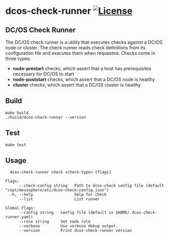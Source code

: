 # dcos-check-runner [![License](https://img.shields.io/badge/License-Apache%202.0-blue.svg)](https://opensource.org/licenses/Apache-2.0)

## DC/OS Check Runner
The DC/OS check runner is a utility that executes checks against a DC/OS node or cluster. The check runner reads check definitions from its configuration file and executes them when requested. Checks come in three types:

 * **node-prestart** checks, which assert that a host has prerequisites necessary for DC/OS to start
 * **node-poststart** checks, which assert that a DC/OS node is healthy
 * **cluster** checks, which assert that a DC/OS cluster is healthy

## Build
```
make build
./build/dcos-check-runner --version
```

## Test
```
make test
```

## Usage
```
  dcos-check-runner check <check-type> [flags]

Flags:
      --check-config string   Path to dcos-check config file (default "/opt/mesosphere/etc/dcos-check-config.json")
  -h, --help                  help for check
      --list                  List runner

Global Flags:
      --config string   config file (default is $HOME/.dcos-check-runner.yaml)
      --role string     Set node role
      --verbose         Use verbose debug output.
      --version         Print dcos-check-runner version
```
